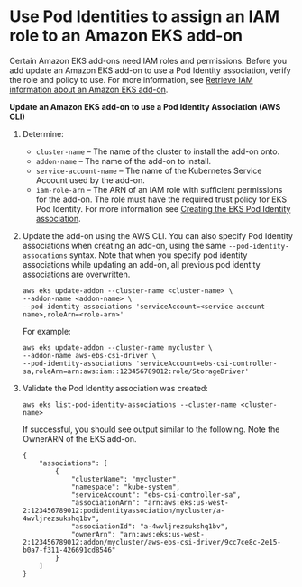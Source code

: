 # Use Pod Identities to assign an IAM role to an Amazon EKS add\-on<a name="update-addon-role"></a>

Certain Amazon EKS add\-ons need IAM roles and permissions\. Before you add update an Amazon EKS add\-on to use a Pod Identity association, verify the role and policy to use\. For more information, see [Retrieve IAM information about an Amazon EKS add\-on](retreive-iam-info.md)\.

**Update an Amazon EKS add\-on to use a Pod Identity Association \(AWS CLI\)**

1. Determine:
   + `cluster-name` – The name of the cluster to install the add\-on onto\.
   + `addon-name` – The name of the add\-on to install\.
   + `service-account-name` – The name of the Kubernetes Service Account used by the add\-on\.
   + `iam-role-arn` – The ARN of an IAM role with sufficient permissions for the add\-on\. The role must have the required trust policy for EKS Pod Identity\. For more information see [Creating the EKS Pod Identity association](pod-id-association.md#pod-id-association-create)\.

1. Update the add\-on using the AWS CLI\. You can also specify Pod Identity associations when creating an add\-on, using the same `--pod-identity-assocations` syntax\. Note that when you specify pod identity associations while updating an add\-on, all previous pod identity associations are overwritten\. 

   ```
   aws eks update-addon --cluster-name <cluster-name> \
   --addon-name <addon-name> \
   --pod-identity-associations 'serviceAccount=<service-account-name>,roleArn=<role-arn>'
   ```

   For example:

   ```
   aws eks update-addon --cluster-name mycluster \
   --addon-name aws-ebs-csi-driver \
   --pod-identity-associations 'serviceAccount=ebs-csi-controller-sa,roleArn=arn:aws:iam::123456789012:role/StorageDriver'
   ```

1. Validate the Pod Identity association was created:

   ```
   aws eks list-pod-identity-associations --cluster-name <cluster-name> 
   ```

   If successful, you should see output similar to the following\. Note the OwnerARN of the EKS add\-on\. 

   ```
   {
       "associations": [
           {
               "clusterName": "mycluster",
               "namespace": "kube-system",
               "serviceAccount": "ebs-csi-controller-sa",
               "associationArn": "arn:aws:eks:us-west-2:123456789012:podidentityassociation/mycluster/a-4wvljrezsukshq1bv",
               "associationId": "a-4wvljrezsukshq1bv",
               "ownerArn": "arn:aws:eks:us-west-2:123456789012:addon/mycluster/aws-ebs-csi-driver/9cc7ce8c-2e15-b0a7-f311-426691cd8546"
           }
       ]
   }
   ```